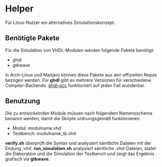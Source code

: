 # Helper
Für Linux-Nutzer ein alternatives Simulationskonzept.

## Benötigte Pakete
Für die Simulation von VHDL-Modulen werden folgende Pakete benötigt:
* ghdl
* gtkwave

In Arch-Linux und Manjaro können diese Pakete aus den offiziellen Repos bezogen werden. Für **ghdl** gibt es mehrere Versionen für verschiedene Compiler-Backends. [ghdl-gcc](https://www.archlinux.org/packages/community/x86_64/ghdl-gcc/) funktioniert auf jeden Fall wunderbar.

## Benutzung
Die zu entwickelnden Module müssen nach folgendem Namensschema benannt werden, damit die Skripte ordnungsgemäß funktionieren:
* Modul: modulname.vhd
* Testbench: modulname\_tb.vhd

**verify.sh** überprüft die Syntax und analysiert sämtliche Dateien mit der Endung *.vhd*. **run_simulation.sh** analysiert sämtliche *.vhd*-Dateien, statet die Elaboration und die Simulation der Testbench und zeigt das Ergebnis grafisch via **gtkwave**.
